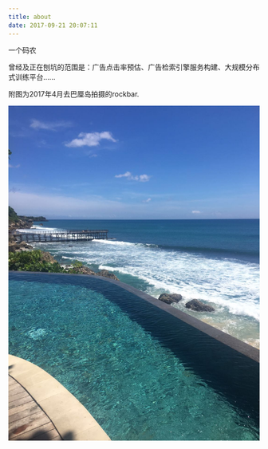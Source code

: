 ```yaml
---
title: about
date: 2017-09-21 20:07:11
---
```




一个码农

曾经及正在刨坑的范围是：广告点击率预估、广告检索引擎服务构建、大规模分布式训练平台......



附图为2017年4月去巴厘岛拍摄的rockbar.

![](/images/about.jpg)